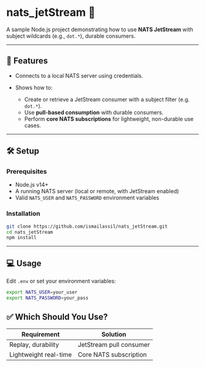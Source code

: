 # nats\_jetStream 🚀

A sample Node.js project demonstrating how to use **NATS JetStream** with subject wildcards (e.g., `dot.*`), durable consumers.

---

## 🧩 Features

* Connects to a local NATS server using credentials.
* Shows how to:

  * Create or retrieve a JetStream consumer with a subject filter (e.g. `dot.*`).
  * Use **pull-based consumption** with durable consumers.
  * Perform **core NATS subscriptions** for lightweight, non-durable use cases.

---

## 🛠️ Setup

### Prerequisites

* Node.js v14+
* A running NATS server (local or remote, with JetStream enabled)
* Valid `NATS_USER` and `NATS_PASSWORD` environment variables

### Installation

```bash
git clone https://github.com/ismailassil/nats_jetStream.git
cd nats_jetStream
npm install
```

---

## 💻 Usage

Edit `.env` or set your environment variables:

```bash
export NATS_USER=your_user
export NATS_PASSWORD=your_pass
```

## ✅ Which Should You Use?

| Requirement           | Solution                |
| --------------------- | ----------------------- |
| Replay, durability    | JetStream pull consumer |
| Lightweight real-time | Core NATS subscription  |
